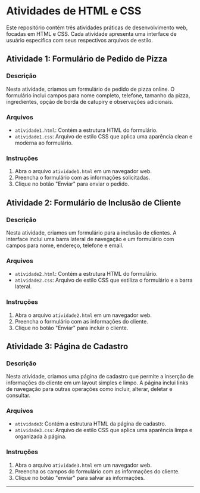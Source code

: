 # Atividades de HTML e CSS

Este repositório contém três atividades práticas de desenvolvimento web, focadas em HTML e CSS. Cada atividade apresenta uma interface de usuário específica com seus respectivos arquivos de estilo.

## Atividade 1: Formulário de Pedido de Pizza

### Descrição
Nesta atividade, criamos um formulário de pedido de pizza online. O formulário inclui campos para nome completo, telefone, tamanho da pizza, ingredientes, opção de borda de catupiry e observações adicionais.

### Arquivos
- `atividade1.html`: Contém a estrutura HTML do formulário.
- `atividade1.css`: Arquivo de estilo CSS que aplica uma aparência clean e moderna ao formulário.

### Instruções
1. Abra o arquivo `atividade1.html` em um navegador web.
2. Preencha o formulário com as informações solicitadas.
3. Clique no botão "Enviar" para enviar o pedido.

## Atividade 2: Formulário de Inclusão de Cliente

### Descrição
Nesta atividade, criamos um formulário para a inclusão de clientes. A interface inclui uma barra lateral de navegação e um formulário com campos para nome, endereço, telefone e email.

### Arquivos
- `atividade2.html`: Contém a estrutura HTML do formulário.
- `atividade2.css`: Arquivo de estilo CSS que estiliza o formulário e a barra lateral.

### Instruções
1. Abra o arquivo `atividade2.html` em um navegador web.
2. Preencha o formulário com as informações do cliente.
3. Clique no botão "Enviar" para incluir o cliente.

## Atividade 3: Página de Cadastro

### Descrição
Nesta atividade, criamos uma página de cadastro que permite a inserção de informações do cliente em um layout simples e limpo. A página inclui links de navegação para outras operações como incluir, alterar, deletar e consultar.

### Arquivos
- `atividade3`: Contém a estrutura HTML da página de cadastro.
- `atividade3.css`: Arquivo de estilo CSS que aplica uma aparência limpa e organizada à página.

### Instruções
1. Abra o arquivo `atividade3.html` em um navegador web.
2. Preencha os campos do formulário com as informações do cliente.
3. Clique no botão "enviar" para salvar as informações.

---
